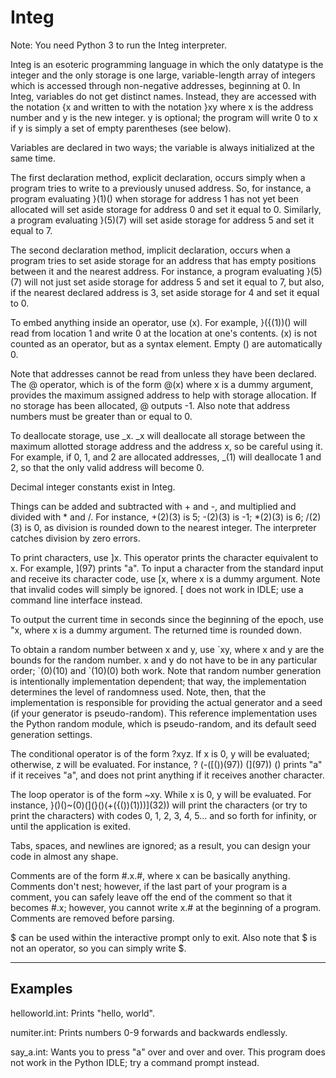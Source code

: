 # Integ

Note: You need Python 3 to run the Integ interpreter.

Integ is an esoteric programming language in which the only datatype is the integer and the only storage is one large, variable-length array of integers which is accessed through non-negative addresses, beginning at 0. In Integ, variables do not get distinct names. Instead, they are accessed with the notation {x and written to with the notation }xy where x is the address number and y is the new integer. y is optional; the program will write 0 to x if y is simply a set of empty parentheses (see below).

Variables are declared in two ways; the variable is always initialized at the same time.

The first declaration method, explicit declaration, occurs simply when a program tries to write to a previously unused address.
So, for instance, a program evaluating }(1)() when storage for address 1 has not yet been allocated will set aside storage for address 0 and set it equal to 0. Similarly, a program evaluating }(5)(7) will set aside storage for address 5 and set it equal to 7.

The second declaration method, implicit declaration, occurs when a program tries to set aside storage for an address that has empty positions between it and the nearest address. For instance, a program evaluating }(5)(7) will not just set aside storage for address 5 and set it equal to 7, but also, if the nearest declared address is 3, set aside storage for 4 and set it equal to 0.

To embed anything inside an operator, use (x). For example, }({(1))() will read from location 1 and write 0 at the location at one's contents. (x) is not counted as an operator, but as a syntax element. Empty () are automatically 0.

Note that addresses cannot be read from unless they have been declared. The @ operator, which is of the form @(x) where x is a dummy argument, provides the maximum
assigned address to help with storage allocation. If no storage has been allocated, @ outputs -1.
Also note that address numbers must be greater than or equal to 0.

To deallocate storage, use _x. _x will deallocate all storage between the maximum allotted storage address and the address x, so be careful using it.
For example, if 0, 1, and 2 are allocated addresses, _(1) will deallocate 1 and 2, so that the only valid address will become 0.

Decimal integer constants exist in Integ.

Things can be added and subtracted with + and -, and multiplied and divided with * and /. For instance, +(2)(3) is 5; -(2)(3) is -1; \*(2)(3) is 6; /(2)(3) is 0, as division is rounded down to the nearest integer. The interpreter catches division by zero errors.

To print characters, use ]x. This operator prints the character equivalent to x. For example, ](97) prints "a".
To input a character from the standard input and receive its character code, use [x, where x is a dummy argument. Note that invalid codes will simply be ignored. [ does not work in IDLE; use a command line interface instead.

To output the current time in seconds since the beginning of the epoch, use "x, where x is a dummy argument. The returned time is rounded down.

To obtain a random number between x and y, use \`xy, where x and y are the bounds for the random number. x and y do not have to be in any particular order;
\`(0)(10) and \`(10)(0) both work. Note that random number generation is intentionally implementation dependent; that way, the implementation determines the level
of randomness used. Note, then, that the implementation is responsible for providing the actual generator and a seed (if your generator is pseudo-random). This
reference implementation uses the Python random module, which is pseudo-random, and its default seed generation settings.

The conditional operator is of the form ?xyz. If x is 0, y will be evaluated; otherwise,
z will be evaluated. For instance, ? (-(\[())(97)) (](97)) () prints "a" if it receives "a", and does not print anything if it receives another character.

The loop operator is of the form \~xy. While x is 0, y will be evaluated. For instance, }()()\~(0)(](}()(+({())(1)))](32)) will print the characters (or try to print the characters) with codes 0, 1, 2, 3, 4, 5... and so forth for infinity, or until the application is exited.

Tabs, spaces, and newlines are ignored; as a result, you can design your code in almost any shape.

Comments are of the form #.x.#, where x can be basically anything. Comments don't nest; however, if the last part of your program is a comment, you can safely leave off the end of the comment so that it becomes #.x; however, you cannot write x.# at the beginning of a program. Comments are removed before parsing.

$ can be used within the interactive prompt only to exit. Also note that $ is not an operator, so you can simply write $.

----
Examples
----

helloworld.int: Prints "hello, world".

numiter.int: Prints numbers 0-9 forwards and backwards endlessly.

say_a.int: Wants you to press "a" over and over and over. This program does not work in the Python IDLE; try a command prompt instead.
